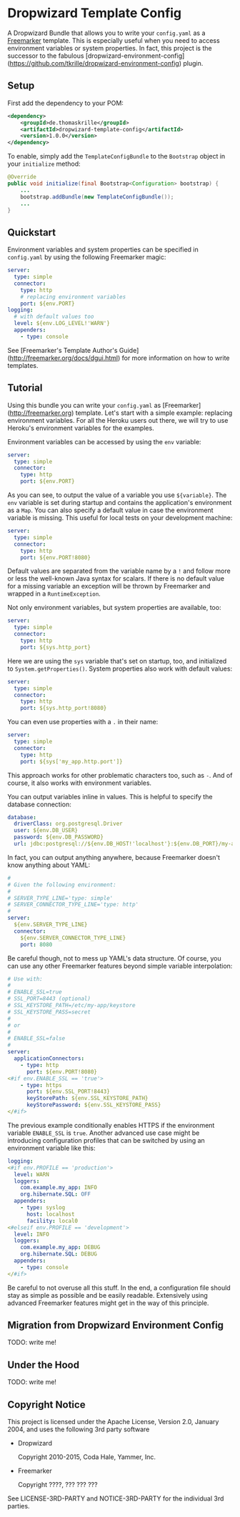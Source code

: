 # Dropwizard Template Config

A Dropwizard Bundle that allows you to write your `config.yaml` as a
[Freemarker](http://freemarker.org) template. This is especially useful when you
need to access environment variables or system properties. In fact, this project
is the successor to the fabulous [dropwizard-environment-config]
(https://github.com/tkrille/dropwizard-environment-config) plugin.

## Setup

First add the dependency to your POM:

```xml
<dependency>
    <groupId>de.thomaskrille</groupId>
    <artifactId>dropwizard-template-config</artifactId>
    <version>1.0.0</version>
</dependency>
```

To enable, simply add the `TemplateConfigBundle` to the `Bootstrap` object in
your `initialize` method:

```java
@Override
public void initialize(final Bootstrap<Configuration> bootstrap) {
    ...
    bootstrap.addBundle(new TemplateConfigBundle());
    ...
}
```

## Quickstart

Environment variables and system properties can be specified in `config.yaml`
by using the following Freemarker magic:

```yaml
server:
  type: simple
  connector:
    type: http
    # replacing environment variables
    port: ${env.PORT}
logging:
  # with default values too
  level: ${env.LOG_LEVEL!'WARN'}
  appenders:
    - type: console
```

See [Freemarker's Template Author's Guide]
(http://freemarker.org/docs/dgui.html) for more information on how to
write templates.

## Tutorial

Using this bundle you can write your `config.yaml` as [Freemarker]
(http://freemarker.org) template. Let's start with a simple example: replacing
environment variables. For all the Heroku users out there, we will try to use
Heroku's environment variables for the examples.

Environment variables can be accessed by using the `env` variable:

```yaml
server:
  type: simple
  connector:
    type: http
    port: ${env.PORT}
```

As you can see, to output the value of a variable you use `${variable}`. The
`env` variable is set during startup and contains the application's environment
as a `Map`. You can also specify a default value in case the environment
variable is missing. This useful for local tests on your development machine:

```yaml
server:
  type: simple
  connector:
    type: http
    port: ${env.PORT!8080}
```

Default values are separated from the variable name by a `!` and follow more or
less the well-known Java syntax for scalars. If there is no default value for
a missing variable an exception will be thrown by Freemarker and wrapped in
a `RuntimeException`.

Not only environment variables, but system properties are available, too:

```yaml
server:
  type: simple
  connector:
    type: http
    port: ${sys.http_port}
```

Here we are using the `sys` variable that's set on startup, too, and initialized
to `System.getProperties()`. System properties also work with default values:

```yaml
server:
  type: simple
  connector:
    type: http
    port: ${sys.http_port!8080}
```

You can even use properties with a `.` in their name:

```yaml
server:
  type: simple
  connector:
    type: http
    port: ${sys['my_app.http.port']}
```

This approach works for other problematic characters too, such as `-`. And of
course, it also works with environment variables.

You can output variables inline in values. This is helpful to specify the
database connection:

```yaml
database:
  driverClass: org.postgresql.Driver
  user: ${env.DB_USER}
  password: ${env.DB_PASSWORD}
  url: jdbc:postgresql://${env.DB_HOST!'localhost'}:${env.DB_PORT}/my-app-db
```

In fact, you can output anything anywhere, because Freemarker doesn't know
anything about YAML:

```yaml
#
# Given the following environment:
#
# SERVER_TYPE_LINE='type: simple'
# SERVER_CONNECTOR_TYPE_LINE='type: http'
#
server:
  ${env.SERVER_TYPE_LINE}
  connector:
    ${env.SERVER_CONNECTOR_TYPE_LINE}
    port: 8080
```

Be careful though, not to mess up YAML's data structure. Of course, you can use
any other Freemarker features beyond simple variable interpolation:

```yaml
# Use with:
#
# ENABLE_SSL=true
# SSL_PORT=8443 (optional)
# SSL_KEYSTORE_PATH=/etc/my-app/keystore
# SSL_KEYSTORE_PASS=secret
#
# or
#
# ENABLE_SSL=false
#
server:
  applicationConnectors:
    - type: http
      port: ${env.PORT!8080}
<#if env.ENABLE_SSL == 'true'>
    - type: https
      port: ${env.SSL_PORT!8443}
      keyStorePath: ${env.SSL_KEYSTORE_PATH}
      keyStorePassword: ${env.SSL_KEYSTORE_PASS}
</#if>
```

The previous example conditionally enables HTTPS if the environment variable
`ENABLE_SSL` is `true`. Another advanced use case might be introducing
configuration profiles that can be switched by using an environment variable
like this:

```yaml
logging:
<#if env.PROFILE == 'production'>
  level: WARN
  loggers:
    com.example.my_app: INFO
    org.hibernate.SQL: OFF
  appenders:
    - type: syslog
      host: localhost
      facility: local0
<#elseif env.PROFILE == 'development'>
  level: INFO
  loggers:
    com.example.my_app: DEBUG
    org.hibernate.SQL: DEBUG
  appenders:
    - type: console
</#if>
```

Be careful to not overuse all this stuff. In the end, a configuration file
should stay as simple as possible and be easily readable. Extensively using
advanced Freemarker features might get in the way of this principle.

## Migration from Dropwizard Environment Config

TODO: write me!

## Under the Hood

TODO: write me!

## Copyright Notice

This project is licensed under the Apache License, Version 2.0, January 2004,
and uses the following 3rd party software

- Dropwizard

    Copyright 2010-2015, Coda Hale, Yammer, Inc.

- Freemarker

    Copyright ????, ??? ??? ???


See LICENSE-3RD-PARTY and NOTICE-3RD-PARTY for the individual 3rd parties.
